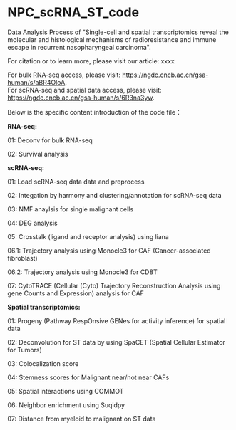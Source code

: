 # NPC_scRNA_ST_code
Data Analysis Process of "Single-cell and spatial transcriptomics reveal the molecular and histological mechanisms of radioresistance and immune escape in recurrent nasopharyngeal carcinoma".

For citation or to learn more, please visit our article: xxxx

For bulk RNA-seq access, please visit: https://ngdc.cncb.ac.cn/gsa-human/s/aBR4OloA. <br>
For scRNA-seq and spatial data access, please visit: https://ngdc.cncb.ac.cn/gsa-human/s/6R3na3yw. <br>

Below is the specific content introduction of the code file：

**RNA-seq:**

01: Deconv for bulk RNA-seq

02: Survival analysis

**scRNA-seq:**

01: Load scRNA-seq data data and preprocess

02: Integation by harmony and clustering/annotation for scRNA-seq data

03: NMF anaylsis for single malignant cells

04: DEG analysis

05: Crosstalk (ligand and receptor analysis) using liana

06.1: Trajectory analysis using Monocle3 for CAF (Cancer-associated fibroblast)

06.2: Trajectory analysis using Monocle3 for CD8T

07: CytoTRACE (Cellular (Cyto) Trajectory Reconstruction Analysis using gene Counts and Expression) analysis for CAF

**Spatial transcriptomics:**

01: Progeny (Pathway RespOnsive GENes for activity inference) for spatial data

02: Deconvolution for ST data by using SpaCET (Spatial Cellular Estimator for Tumors)

03: Colocalization score

04: Stemness scores for Malignant near/not near CAFs

05: Spatial interactions using COMMOT

06: Neighbor enrichment using Suqidpy

07: Distance from myeloid to malignant on ST data
